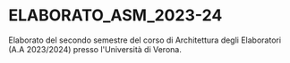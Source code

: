 # ELABORATO_ASM_2023-24
Elaborato del secondo semestre del corso di Architettura degli Elaboratori (A.A 2023/2024) presso l'Università di Verona.
